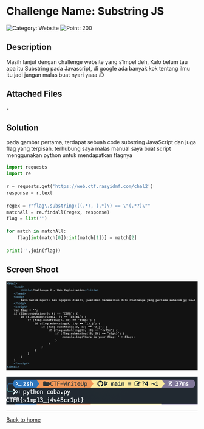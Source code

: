 # Challenge Name: Substring JS

![Category: Website](https://img.shields.io/badge/Category-Website-lightgrey.svg)
![Point: 200](https://img.shields.io/badge/Score-200-brightgreen.svg)

## Description

Masih lanjut dengan challenge website yang s1mpel deh, Kalo belum tau apa itu Substring pada Javascript, di google ada banyak kok tentang ilmu itu jadi jangan malas buat nyari yaaa :D

## Attached Files

\-

## Solution

pada gambar pertama, terdapat sebuah code substring JavaScript dan juga flag yang terpisah.
terhubung saya malas manual saya buat script menggunakan python untuk mendapatkan flagnya

```python
import requests
import re

r = requests.get('https://web.ctf.rasyidmf.com/chal2')
response = r.text

regex = r"flag\.substring\((.*), (.*)\) == \"(.*?)\""
matchAll = re.findall(regex, response)
flag = list('')

for match in matchAll:
    flag[int(match[0]):int(match[1])] = match[2]

print(''.join(flag))
```

## Screen Shoot

![image1](images/image1.png)

![image2](images/image2.png)

---

[Back to home](/CTFR/Web/)
